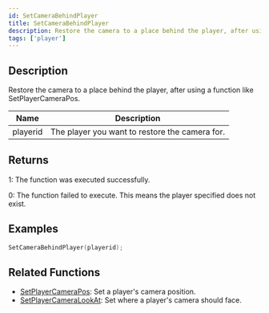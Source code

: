 ```yaml
---
id: SetCameraBehindPlayer
title: SetCameraBehindPlayer
description: Restore the camera to a place behind the player, after using a function like SetPlayerCameraPos.
tags: ['player']
---
```


## Description

Restore the camera to a place behind the player, after using a function like SetPlayerCameraPos.


| Name | Description |
|------|-------------|
|playerid | The player you want to restore the camera for.|


## Returns

 1: The function was executed successfully. 

 0: The function failed to execute. This means the player specified does not exist.


## Examples


```c
SetCameraBehindPlayer(playerid);
```


## Related Functions


-  [SetPlayerCameraPos](../functions/SetPlayerCameraPos): Set a player's camera position.
-  [SetPlayerCameraLookAt](../functions/SetPlayerCameraLookAt): Set where a player's camera should face.

